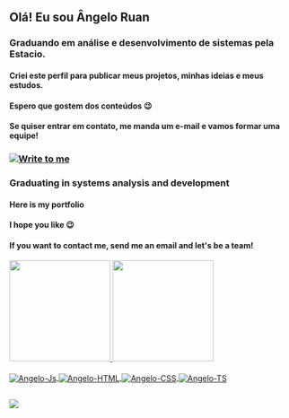 ## Olá! Eu sou Ângelo Ruan


### Graduando em análise e desenvolvimento de sistemas pela Estacio.
#### Criei este perfil para publicar meus projetos, minhas ideias e meus estudos.
#### Espero que gostem dos conteúdos 😉
####  Se quiser entrar em contato, me manda um e-mail e vamos formar uma equipe!
### <a href="mailto:angeloruan005@gmail.com" target="_blank"><img align="center" src="https://img.shields.io/badge/Gmail-D14836?style=for-the-badge&logo=gmail&logoColor=white" alt="Write to me"></a>

### Graduating in systems analysis and development
#### Here is my portfolio
#### I hope you like 😉
#### If you want to contact me, send me an email and let's be a team!

<div>
  <a href="https://github.com/AngeloRuan09">
  <img height="180em" src="https://github-readme-stats.vercel.app/api?username=AngeloRuan09&show_icons=true&theme=onedark&include_all_commits=true&count_private=true"/>
  <img height="180em" src="https://github-readme-stats.vercel.app/api/top-langs/?username=AngeloRuan09&layout=compact&langs_count=7&theme=onedark"/>
</div>
<div style="display: inline_block"><br>
  <img align="center" alt="Angelo-Js" src="https://img.shields.io/badge/JavaScript-F7DF1E?style=for-the-badge&logo=javascript&logoColor=black">
  <img align="center" alt="Angelo-HTML" src="https://img.shields.io/badge/HTML5-E34F26?style=for-the-badge&logo=html5&logoColor=white">
  <img align="center" alt="Angelo-CSS" src="https://img.shields.io/badge/CSS3-1572B6?style=for-the-badge&logo=css3&logoColor=white">
  <img align="center" alt="Angelo-TS" src="https://img.shields.io/badge/TypeScript-007ACC?style=for-the-badge&logo=typescript&logoColor=white">
</div>
  
  ##
  
  <div>
    <a href="https://www.linkedin.com/in/%C3%A2ngelo-ruan-b2285225b"><img src="https://img.shields.io/badge/-LinkedIn-%230077B5?style=for-the-badge&logo=linkedin&logoColor=white"></a>
  </div>
